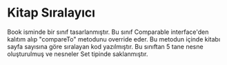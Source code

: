 # Kitap Sıralayıcı

Book isminde bir sınıf tasarlanmıştır. Bu sınıf Comparable interface'den kalıtım alıp "compareTo" metodunu override eder. Bu metodun içinde kitabı sayfa sayısına göre sıralayan kod yazılmıştır. Bu sınıftan 5 tane nesne oluşturulmuş ve nesneler Set tipinde saklanmıştır.